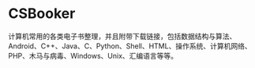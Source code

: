 # CSBooker
计算机常用的各类电子书整理，并且附带下载链接，包括数据结构与算法、Android、C++、Java、C、Python、Shell、HTML、操作系统、计算机网络、PHP、木马与病毒、Windows、Unix、汇编语言等等。
